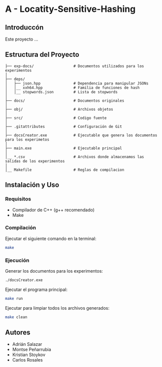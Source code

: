 # A - Locatity-Sensitive-Hashing

## Introduccón
Este proyecto ...

## Estructura del Proyecto
```
├── exp-docs/                  # Documentos utilizados para los experimentos
│
├── deps/
│   ├── json.hpp               # Dependencia para manipular JSONs
│   │__ xxh64.hpp              # Familia de funciones de hash
│   │__ stopwords.json         # Lista de stopwords
│
├── docs/                      # Documentos originales
│
├── obj/                       # Archivos objetos
│
├── src/                       # Codigo fuente
│
├── .gitattributes             # Configuración de Git
│
├── docsCreator.exe            # Ejecutable que genera los documentos para los experimetos
│
├── main.exe                   # Ejecutable principal
│
│__ *.csv                      # Archivos donde almacenamos las salidas de los experimentos
│
│__ Makefile                   # Reglas de compilacion
```

## Instalación y Uso
### Requisitos
- Compilador de C++ (g++ recomendado)
- Make

### Compilación
Ejecutar el siguiente comando en la terminal:
```sh
make
```

### Ejecución
Generar los documentos para los experimentos:
```sh
./docsCreator.exe
```

Ejecutar el programa principal:
```sh
make run
```

Ejecutar para limpiar todos los archivos generados:
```sh
make clean
```

## Autores
- Adrián Salazar
- Montse Peñarrubia 
- Kristian Stoykov
- Carlos Rosales


